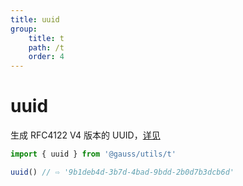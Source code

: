 ```yaml
---
title: uuid
group:
    title: t
    path: /t
    order: 4
---
```


# uuid

生成 RFC4122 V4 版本的 UUID，[详见](https://www.npmjs.com/package/uuid)

```ts
import { uuid } from '@gauss/utils/t'

uuid() // ⇨ '9b1deb4d-3b7d-4bad-9bdd-2b0d7b3dcb6d'
```
